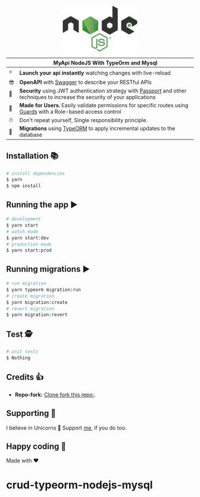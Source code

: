 <p align="center">
  <a href="https://nodejs.org/" target="blank"><img width="200" src="./assets/node.png"></a>
</p>

|   | MyApi NodeJS With TypeOrm and Mysql |
| - | ------------ |
| ⚡️ | **Launch your api instantly** watching changes with live-reload |
| 😎 | **OpenAPI** with [Swagger](https://docs.nestjs.com/openapi/introduction) to describe your RESTful APIs |
| 🔑 | **Security** using JWT authentication strategy with [Passport](https://docs.nestjs.com/techniques/authentication) and other techniques to increase the security of your applications |
| 👥 | **Made for Users.** Easily validate permissions for specific routes using [Guards](https://docs.nestjs.com/guards) with a Role-based access control
| ⏱ | Don't repeat yourself, Single responsibility principle. |
| 🔄 | **Migrations** using [TypeORM](https://github.com/typeorm/typeorm) to apply incremental updates to the database |

## Installation 📚

```bash
# install dependencies
$ yarn
$ npm install
```

## Running the app ▶

```bash
# development
$ yarn start
# watch mode
$ yarn start:dev
# production mode
$ yarn start:prod
```

## Running migrations ▶

```bash
# run migration
$ yarn typeorm migration:run
# create migration
$ yarn migration:create
# revert migration
$ yarn migration:revert
```

## Test 🕵️

```bash
# unit tests
$ Nothing
```

## Credits 👍
* **Repo-fork:** [Clone fork this repo:](https://github.com/Throyer/nodejs-crud).

## Supporting 🍻
I believe in Unicorns 🦄
Support [me](http://www.paypal.me/jdnichollsc/2), if you do too.

## Happy coding 💯
Made with ❤️
# crud-typeorm-nodejs-mysql
